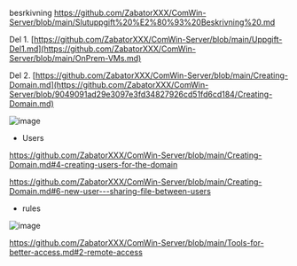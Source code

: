 
besrkivning
https://github.com/ZabatorXXX/ComWin-Server/blob/main/Slutuppgift%20%E2%80%93%20Beskrivning%20.md

Del 1.
[https://github.com/ZabatorXXX/ComWin-Server/blob/main/Uppgift-Del1.md](https://github.com/ZabatorXXX/ComWin-Server/blob/main/OnPrem-VMs.md)

Del 2.
[https://github.com/ZabatorXXX/ComWin-Server/blob/main/Creating-Domain.md](https://github.com/ZabatorXXX/ComWin-Server/blob/9049091ad29e3097e3fd34827926cd51fd6cd184/Creating-Domain.md)


![image](https://user-images.githubusercontent.com/42642927/228580026-701de689-c737-43f5-bfa4-69ec1c6ab5ef.png)

* Users

https://github.com/ZabatorXXX/ComWin-Server/blob/main/Creating-Domain.md#4-creating-users-for-the-domain 

https://github.com/ZabatorXXX/ComWin-Server/blob/main/Creating-Domain.md#6-new-user---sharing-file-between-users

* rules

![image](https://user-images.githubusercontent.com/42642927/228581919-4de5daf7-28ed-4815-a020-25411b1c7e7a.png)

https://github.com/ZabatorXXX/ComWin-Server/blob/main/Tools-for-better-access.md#2-remote-access

